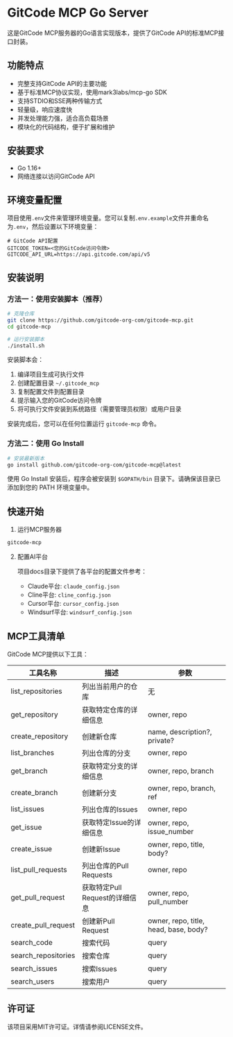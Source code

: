 # GitCode MCP Go Server

这是GitCode MCP服务器的Go语言实现版本，提供了GitCode API的标准MCP接口封装。

## 功能特点

- 完整支持GitCode API的主要功能
- 基于标准MCP协议实现，使用mark3labs/mcp-go SDK
- 支持STDIO和SSE两种传输方式
- 轻量级，响应速度快
- 并发处理能力强，适合高负载场景
- 模块化的代码结构，便于扩展和维护

## 安装要求

- Go 1.16+
- 网络连接以访问GitCode API

## 环境变量配置

项目使用`.env`文件来管理环境变量。您可以复制`.env.example`文件并重命名为`.env`，然后设置以下环境变量：

```
# GitCode API配置
GITCODE_TOKEN=<您的GitCode访问令牌>
GITCODE_API_URL=https://api.gitcode.com/api/v5
```

## 安装说明

### 方法一：使用安装脚本（推荐）

```bash
# 克隆仓库
git clone https://github.com/gitcode-org-com/gitcode-mcp.git
cd gitcode-mcp

# 运行安装脚本
./install.sh
```

安装脚本会：
1. 编译项目生成可执行文件
2. 创建配置目录 `~/.gitcode_mcp`
3. 复制配置文件到配置目录
4. 提示输入您的GitCode访问令牌
5. 将可执行文件安装到系统路径（需要管理员权限）或用户目录

安装完成后，您可以在任何位置运行 `gitcode-mcp` 命令。

### 方法二：使用 Go Install

```bash
# 安装最新版本
go install github.com/gitcode-org-com/gitcode-mcp@latest
```

使用 Go Install 安装后，程序会被安装到 `$GOPATH/bin` 目录下。请确保该目录已添加到您的 PATH 环境变量中。

## 快速开始

1. 运行MCP服务器

```bash
gitcode-mcp
```

2. 配置AI平台

   项目docs目录下提供了各平台的配置文件参考：
   - Claude平台: `claude_config.json`
   - Cline平台: `cline_config.json`
   - Cursor平台: `cursor_config.json`
   - Windsurf平台: `windsurf_config.json`

## MCP工具清单

GitCode MCP提供以下工具：

| 工具名称 | 描述 | 参数 |
|---------|------|-----|
| list_repositories | 列出当前用户的仓库 | 无 |
| get_repository | 获取特定仓库的详细信息 | owner, repo |
| create_repository | 创建新仓库 | name, description?, private? |
| list_branches | 列出仓库的分支 | owner, repo |
| get_branch | 获取特定分支的详细信息 | owner, repo, branch |
| create_branch | 创建新分支 | owner, repo, branch, ref |
| list_issues | 列出仓库的Issues | owner, repo |
| get_issue | 获取特定Issue的详细信息 | owner, repo, issue_number |
| create_issue | 创建新Issue | owner, repo, title, body? |
| list_pull_requests | 列出仓库的Pull Requests | owner, repo |
| get_pull_request | 获取特定Pull Request的详细信息 | owner, repo, pull_number |
| create_pull_request | 创建新Pull Request | owner, repo, title, head, base, body? |
| search_code | 搜索代码 | query |
| search_repositories | 搜索仓库 | query |
| search_issues | 搜索Issues | query |
| search_users | 搜索用户 | query |

## 许可证

该项目采用MIT许可证。详情请参阅LICENSE文件。

